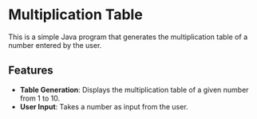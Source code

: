# Multiplication Table

This is a simple Java program that generates the multiplication table of a number entered by the user.

## Features

- **Table Generation**: Displays the multiplication table of a given number from 1 to 10.
- **User Input**: Takes a number as input from the user.
